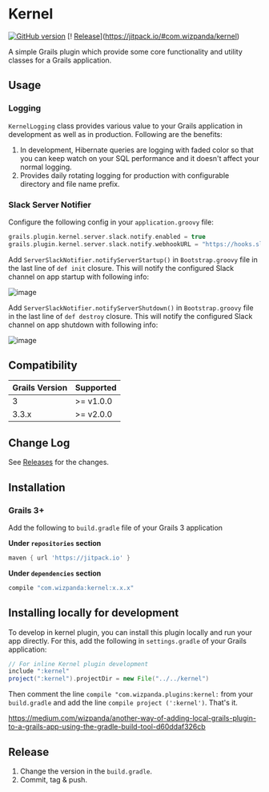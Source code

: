 # Kernel

[![GitHub version](https://badge.fury.io/gh/wizpanda%2Fkernel.svg)](https://badge.fury.io/gh/wizpanda%2Fkernel) [!
[Release](https://jitpack.io/v/com.wizpanda/kernel.svg)](https://jitpack.io/#com.wizpanda/kernel)

A simple Grails plugin which provide some core functionality and utility classes for a Grails application.

## Usage

### Logging

`KernelLogging` class provides various value to your Grails application in development as well as in production. Following are the benefits:

1. In development, Hibernate queries are logging with faded color so that you can keep watch on your SQL performance and it doesn't 
affect your normal logging.
2. Provides daily rotating logging for production with configurable directory and file name prefix.

### Slack Server Notifier

Configure the following config in your `application.groovy` file:

```groovy
grails.plugin.kernel.server.slack.notify.enabled = true
grails.plugin.kernel.server.slack.notify.webhookURL = "https://hooks.slack.com/services/xxxxxx/xxxxxxx/jJ5dbjbCnfB8EN5dBugFi3d"
```

Add `ServerSlackNotifier.notifyServerStartup()` in `Bootstrap.groovy` file in the last line of `def init` closure. This will notify the 
configured Slack channel on app startup with following info:

![image](https://user-images.githubusercontent.com/1804514/56596307-f73ba500-660d-11e9-93e2-fcb8f582b056.png)

Add `ServerSlackNotifier.notifyServerShutdown()` in `Bootstrap.groovy` file in the last line of `def destroy` closure. This will notify 
the configured Slack channel on app shutdown with following info:

![image](https://user-images.githubusercontent.com/1804514/56596481-4681d580-660e-11e9-8f0b-4556f2c84b38.png)


## Compatibility

Grails Version | Supported
--------- | ---------
3         |  >= v1.0.0
3.3.x     |  >= v2.0.0

## Change Log

See [Releases](https://github.com/wizpanda/kernel/releases) for the changes.

## Installation

### Grails 3+

Add the following to `build.gradle` file of your Grails 3 application

**Under `repositories` section**

```groovy
maven { url 'https://jitpack.io' }
```

**Under `dependencies` section**

```groovy
compile "com.wizpanda:kernel:x.x.x"
```

## Installing locally for development

To develop in kernel plugin, you can install this plugin locally and run your app directly. For this, add the following in 
`settings.gradle` of your Grails application:

```groovy
// For inline Kernel plugin development
include ":kernel"
project(":kernel").projectDir = new File("../../kernel")
```

Then comment the line `compile "com.wizpanda.plugins:kernel:` from your `build.gradle` and add the line `compile project (':kernel')`. That's it.

https://medium.com/wizpanda/another-way-of-adding-local-grails-plugin-to-a-grails-app-using-the-gradle-build-tool-d60ddaf326cb

## Release

1. Change the version in the `build.gradle`.
2. Commit, tag & push.
